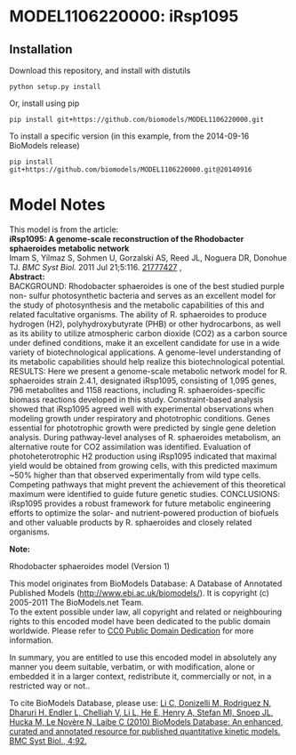 # MODEL1106220000: iRsp1095

## Installation

Download this repository, and install with distutils

`python setup.py install`

Or, install using pip

`pip install git+https://github.com/biomodels/MODEL1106220000.git`

To install a specific version (in this example, from the 2014-09-16 BioModels release)

`pip install git+https://github.com/biomodels/MODEL1106220000.git@20140916`


# Model Notes


This model is from the article:  
**iRsp1095: A genome-scale reconstruction of the Rhodobacter sphaeroides metabolic network**   
Imam S, Yilmaz S, Sohmen U, Gorzalski AS, Reed JL, Noguera DR, Donohue TJ.
_BMC Syst Biol._ 2011 Jul 21;5:116.
[21777427](http://www.ncbi.nlm.nih.gov/pubmed/21777427) ,  
**Abstract:**   
BACKGROUND: Rhodobacter sphaeroides is one of the best studied purple non-
sulfur photosynthetic bacteria and serves as an excellent model for the study
of photosynthesis and the metabolic capabilities of this and related
facultative organisms. The ability of R. sphaeroides to produce hydrogen (H2),
polyhydroxybutyrate (PHB) or other hydrocarbons, as well as its ability to
utilize atmospheric carbon dioxide (CO2) as a carbon source under defined
conditions, make it an excellent candidate for use in a wide variety of
biotechnological applications. A genome-level understanding of its metabolic
capabilities should help realize this biotechnological potential. RESULTS:
Here we present a genome-scale metabolic network model for R. sphaeroides
strain 2.4.1, designated iRsp1095, consisting of 1,095 genes, 796 metabolites
and 1158 reactions, including R. sphaeroides-specific biomass reactions
developed in this study. Constraint-based analysis showed that iRsp1095 agreed
well with experimental observations when modeling growth under respiratory and
phototrophic conditions. Genes essential for phototrophic growth were
predicted by single gene deletion analysis. During pathway-level analyses of
R. sphaeroides metabolism, an alternative route for CO2 assimilation was
identified. Evaluation of photoheterotrophic H2 production using iRsp1095
indicated that maximal yield would be obtained from growing cells, with this
predicted maximum ~50% higher than that observed experimentally from wild type
cells. Competing pathways that might prevent the achievement of this
theoretical maximum were identified to guide future genetic studies.
CONCLUSIONS: iRsp1095 provides a robust framework for future metabolic
engineering efforts to optimize the solar- and nutrient-powered production of
biofuels and other valuable products by R. sphaeroides and closely related
organisms.

**Note:**

Rhodobacter sphaeroides model (Version 1)

This model originates from BioModels Database: A Database of Annotated
Published Models (http://www.ebi.ac.uk/biomodels/). It is copyright (c)
2005-2011 The BioModels.net Team.  
To the extent possible under law, all copyright and related or neighbouring
rights to this encoded model have been dedicated to the public domain
worldwide. Please refer to [CC0 Public Domain
Dedication](http://creativecommons.org/publicdomain/zero/1.0/) for more
information.

In summary, you are entitled to use this encoded model in absolutely any
manner you deem suitable, verbatim, or with modification, alone or embedded it
in a larger context, redistribute it, commercially or not, in a restricted way
or not..  
  
To cite BioModels Database, please use: [Li C, Donizelli M, Rodriguez N,
Dharuri H, Endler L, Chelliah V, Li L, He E, Henry A, Stefan MI, Snoep JL,
Hucka M, Le Novère N, Laibe C (2010) BioModels Database: An enhanced, curated
and annotated resource for published quantitative kinetic models. BMC Syst
Biol., 4:92.](http://www.ncbi.nlm.nih.gov/pubmed/20587024)


